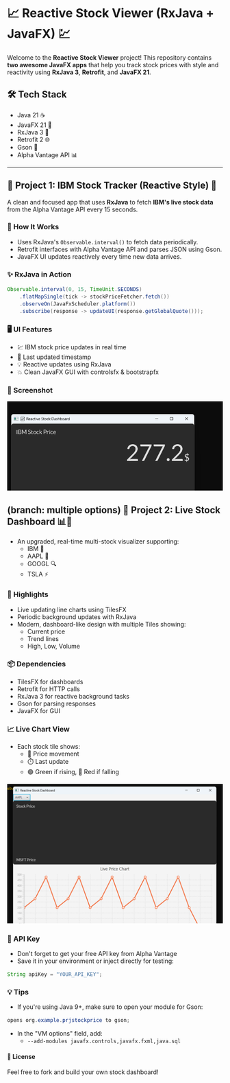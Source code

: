 # 📈 Reactive Stock Viewer (RxJava + JavaFX) 💹

Welcome to the **Reactive Stock Viewer** project! This repository contains **two awesome JavaFX apps** that help you track stock prices with style and reactivity using **RxJava 3**, **Retrofit**, and **JavaFX 21**.

## 🛠️ Tech Stack
- Java 21 ☕
- JavaFX 21 🎨
- RxJava 3 🔁
- Retrofit 2 🌐
- Gson 🧠
- Alpha Vantage API 📊

---

## 📘 Project 1: IBM Stock Tracker (Reactive Style) 🧪

A clean and focused app that uses **RxJava** to fetch **IBM's live stock data** from the Alpha Vantage API every 15 seconds.

### 🧠 How It Works
- Uses RxJava's `Observable.interval()` to fetch data periodically.
- Retrofit interfaces with Alpha Vantage API and parses JSON using Gson.
- JavaFX UI updates reactively every time new data arrives.

### ✨ RxJava in Action
```java
Observable.interval(0, 15, TimeUnit.SECONDS)
    .flatMapSingle(tick -> stockPriceFetcher.fetch())
    .observeOn(JavaFxScheduler.platform())
    .subscribe(response -> updateUI(response.getGlobalQuote()));

```

### 🖥️ UI Features
- 💹 IBM stock price updates in real time
- 📆 Last updated timestamp
- 💡 Reactive updates using RxJava
- 💥 Clean JavaFX GUI with controlsfx & bootstrapfx


### 📸 Screenshot
![./images/ibmstockprice.png](./images/ibmstockprice.png)


## (branch: multiple options) 🚀 Project 2: Live Stock Dashboard 📊🧠
- An upgraded, real-time multi-stock visualizer supporting:
  - IBM 🧠 
  - AAPL 🍏 
  - GOOGL 🔍 
  - TSLA ⚡

### 🎯 Highlights
- Live updating line charts using TilesFX 
- Periodic background updates with RxJava 
- Modern, dashboard-like design with multiple Tiles showing:
  - Current price 
  - Trend lines 
  - High, Low, Volume

### 📦 Dependencies
- TilesFX for dashboards 
- Retrofit for HTTP calls
- RxJava 3 for reactive background tasks
- Gson for parsing responses
- JavaFX for GUI

### 📈 Live Chart View
- Each stock tile shows:
  - 🔺 Price movement 
  - ⏱️ Last update 
  - 🟢 Green if rising, 🔴 Red if falling

![./images/stockchart.png](./images/stockchart.png)

### 🔐 API Key
- Don't forget to get your free API key from Alpha Vantage
- Save it in your environment or inject directly for testing:
```java
String apiKey = "YOUR_API_KEY";

```

### 💡 Tips
- If you're using Java 9+, make sure to open your module for Gson:
```java
opens org.example.prjstockprice to gson;

```
- In the "VM options" field, add:
  - `--add-modules javafx.controls,javafx.fxml,java.sql`

#### 📜 License
Feel free to fork and build your own stock dashboard!

